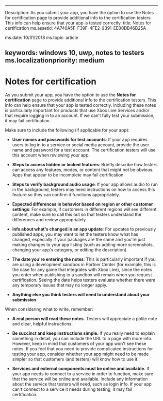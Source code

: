 ﻿---

Description: As you submit your app, you have the option to use the Notes for certification page to provide additional info to the certification testers. This info can help ensure that your app is tested correctly.
title: Notes for certification
ms.assetid: 4A740A5F-F39F-4FE2-9391-EE00DB46B25A

ms.date: 10/31/2018
ms.topic: article


keywords: windows 10, uwp, notes to testers
ms.localizationpriority: medium
---

# Notes for certification


As you submit your app, you have the option to use the **Notes for certification** page to provide additional info to the certification testers. This info can help ensure that your app is tested correctly. Including these notes is particularly important for products that use Xbox Live Services and/or that require logging in to an account. If we can't fully test your submission, it may fail certification.

Make sure to include the following (if applicable for your app):

-   **User names and passwords for test accounts**: If your app requires users to log in to a service or social media account, provide the user name and password for a test account. The certification testers will use this account when reviewing your app.

-   **Steps to access hidden or locked features**: Briefly describe how testers can access any features, modes, or content that might not be obvious. Apps that appear to be incomplete may fail certification.

-   **Steps to verify background audio usage**: If your app allows audio to run in the background, testers may need instructions on how to access this feature so they can confirm it functions appropriately.

-  **Expected differences in behavior based on region or other customer settings**: For example, if customers in different regions will see different content, make sure to call this out so that testers understand the differences and review appropriately.

-   **Info about what's changed in an app update**: For updates to previously published apps, you may want to let the testers know what has changed, especially if your packages are the same and you're just making changes to your app listing (such as adding more screenshots, changing your app's category, or editing the description).

-   **The date you're entering the notes**: This is particularly important if you are using a development sandbox in Partner Center (for example, this is the case for any game that integrates with Xbox Live), since the notes you enter when publishing to a sandbox will remain when you request certification. Seeing the date helps testers evaluate whether there were any temporary issues that may no longer apply.

-  **Anything else you think testers will need to understand about your submission**

When considering what to write, remember:

-   **A real person will read these notes.** Testers will appreciate a polite note and clear, helpful instructions.

-   **Be succinct and keep instructions simple.** If you really need to explain something in detail, you can include the URL to a page with more info. However, keep in mind that customers of your app won't see these notes. If you feel that you need to provide complicated instructions for testing your app, consider whether your app might need to be made simpler so that customers (and testers) will know how to use it.

-   **Services and external components must be online and available.** If your app needs to connect to a service in order to function, make sure that the service will be online and available. Include any information about the service that testers will need, such as login info. If your app can't connect to a service it needs during testing, it may fail certification.

 

 




